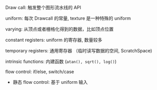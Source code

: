 Draw call: 触发整个图形流水线的 API

uniform: 每次  Drawcall 的常量, texture 是一种特殊的 uniform

varying: 从顶点或者栅格化得到的数据，比如顶点位置



constant registers: uniform 的寄存器, 数量较多

temporary registers: 通用寄存器 （临时读写数据的空间, ScratchSpace)



intrinsic functions: 内建函数 (`atan(), sqrt(), log()`)



flow control: if/else, switch/case

- 静态 flow control: 基于 uniform 输入


